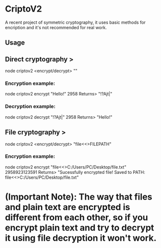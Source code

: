 # CriptoV2
A recent project of symmetric cryptography, it uses basic methods for encription and it's not recommended for real work.

## Usage

## Direct cryptography >
node criptov2 <encrypt/decrypt> "<any character that matches config.ini characters list>" <numbers only password>

### Encryption example:
node criptov2 encrypt "Hello!" 2958
Returns> "!?Ajt|"

### Decryption example:
node criptov2 decrypt "!?Ajt|" 2958
Returns> "Hello!"


## File cryptography >

node criptov2 <encrypt/decrypt> "file<<>FILEPATH" <numbers only password>

### Encryption example:
node criptov2 encrypt "file<<>C:/Users/PC/Desktop/file.txt" 2958923123591
Returns> "Sucessfully encrypted file! Saved to PATH: file<<>C:/Users/PC/Desktop/file.txt"

# (Important Note): The way that files and plain text are encrypted is different from each other, so if you encrypt plain text and try to decrypt it using file decryption it won't work.
